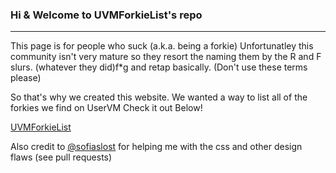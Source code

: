 ### Hi & Welcome to UVMForkieList's repo

---

This page is for people who suck (a.k.a. being a forkie) Unfortunatley this community isn't very mature so they resort the naming them by the R and F slurs. (whatever they did)f*g and retap basically. (Don't use these terms please)

So that's why we created this website. We wanted a way to list all of the forkies we find on UserVM
Check it out Below!

[UVMForkieList]("https://lj9859.github.io/UVMForkieList/")

Also credit to [@sofiaslost]("https://github.com/sofiaslost") for helping me with the css and other design flaws (see pull requests)
